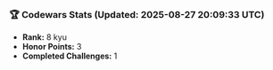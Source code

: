 ### 🏆 Codewars Stats (Updated: 2025-08-27 20:09:33 UTC)

- **Rank:** 8 kyu
- **Honor Points:** 3
- **Completed Challenges:** 1
